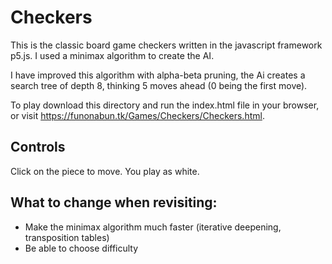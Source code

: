 # Checkers
This is the classic board game checkers written in the javascript framework p5.js. I used a minimax algorithm to create the AI. 

I have improved this algorithm with alpha-beta pruning, the Ai creates a search tree of depth 8, thinking 5 moves ahead (0 being the first move).

To play download this directory and run the index.html file in your browser, or visit https://funonabun.tk/Games/Checkers/Checkers.html.

## Controls
Click on the piece to move. You play as white.

## What to change when revisiting:
- Make the minimax algorithm much faster (iterative deepening, transposition tables)
- Be able to choose difficulty
